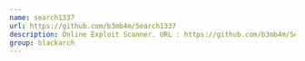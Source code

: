 ```yaml
---
name: search1337
url: https://github.com/b3mb4m/Search1337
description: Online Exploit Scanner. URL : https://github.com/b3mb4m/Search1337 Groups : blackarch blackarch-automation blackarch-exploitation
group: blackarch
---
```


